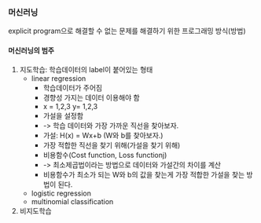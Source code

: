 ### 머신러닝

explicit program으로 해결할 수 없는 문제를 해결하기 위한 프로그래밍 방식(방법)



#### 머신러닝의 범주

1. 지도학습: 학습데이터의 label이 붙어있는 형태
   - linear regression 
     - 학습데이터가 주어짐
     - 경향성 가지는 데이터 이용해야 함
     - x = 1,2,3   y= 1,2,3
     - 가설을 설정함 
     - -> 학습 데이터와 가장 가까운 직선을 찾아보자.
     - 가설: H(x) = Wx+b (W와 b를 찾아보자.)
     - 가장 적합한 직선을 찾기 위해(가설을 찾기 위해) 
     - 비용함수(Cost function, Loss functionj)
     - -> 최소제곱법이라는 방법으로 데이터와 가설간의 차이를 계산 
     - 비용함수가 최소가 되는 W와 b의 값을 찾는게 가장 적합한 가설을 찾는 방법이 된다.
   - logistic regression
   - multinomial classification
2.  비지도학습



